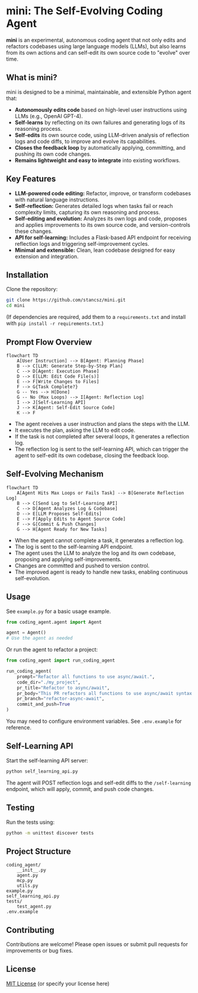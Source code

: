# mini: The Self-Evolving Coding Agent

**mini** is an experimental, autonomous coding agent that not only edits and refactors codebases using large language models (LLMs), but also learns from its own actions and can self-edit its own source code to "evolve" over time.

## What is mini?

mini is designed to be a minimal, maintainable, and extensible Python agent that:
- **Autonomously edits code** based on high-level user instructions using LLMs (e.g., OpenAI GPT-4).
- **Self-learns** by reflecting on its own failures and generating logs of its reasoning process.
- **Self-edits** its own source code, using LLM-driven analysis of reflection logs and code diffs, to improve and evolve its capabilities.
- **Closes the feedback loop** by automatically applying, committing, and pushing its own code changes.
- **Remains lightweight and easy to integrate** into existing workflows.

## Key Features

- **LLM-powered code editing:** Refactor, improve, or transform codebases with natural language instructions.
- **Self-reflection:** Generates detailed logs when tasks fail or reach complexity limits, capturing its own reasoning and process.
- **Self-editing and evolution:** Analyzes its own logs and code, proposes and applies improvements to its own source code, and version-controls these changes.
- **API for self-learning:** Includes a Flask-based API endpoint for receiving reflection logs and triggering self-improvement cycles.
- **Minimal and extensible:** Clean, lean codebase designed for easy extension and integration.

## Installation

Clone the repository:

```bash
git clone https://github.com/stancsz/mini.git
cd mini
```

(If dependencies are required, add them to a `requirements.txt` and install with `pip install -r requirements.txt`.)

## Prompt Flow Overview

```mermaid
flowchart TD
    A[User Instruction] --> B[Agent: Planning Phase]
    B --> C[LLM: Generate Step-by-Step Plan]
    C --> D[Agent: Execution Phase]
    D --> E[LLM: Edit Code File(s)]
    E --> F[Write Changes to Files]
    F --> G{Task Complete?}
    G -- Yes --> H[Done]
    G -- No (Max Loops) --> I[Agent: Reflection Log]
    I --> J[Self-Learning API]
    J --> K[Agent: Self-Edit Source Code]
    K --> F
```

- The agent receives a user instruction and plans the steps with the LLM.
- It executes the plan, asking the LLM to edit code.
- If the task is not completed after several loops, it generates a reflection log.
- The reflection log is sent to the self-learning API, which can trigger the agent to self-edit its own codebase, closing the feedback loop.

## Self-Evolving Mechanism

```mermaid
flowchart TD
    A[Agent Hits Max Loops or Fails Task] --> B[Generate Reflection Log]
    B --> C[Send Log to Self-Learning API]
    C --> D[Agent Analyzes Log & Codebase]
    D --> E[LLM Proposes Self-Edits]
    E --> F[Apply Edits to Agent Source Code]
    F --> G[Commit & Push Changes]
    G --> H[Agent Ready for New Tasks]
```

- When the agent cannot complete a task, it generates a reflection log.
- The log is sent to the self-learning API endpoint.
- The agent uses the LLM to analyze the log and its own codebase, proposing and applying self-improvements.
- Changes are committed and pushed to version control.
- The improved agent is ready to handle new tasks, enabling continuous self-evolution.

## Usage

See `example.py` for a basic usage example.

```python
from coding_agent.agent import Agent

agent = Agent()
# Use the agent as needed
```

Or run the agent to refactor a project:

```python
from coding_agent import run_coding_agent

run_coding_agent(
    prompt="Refactor all functions to use async/await.",
    code_dir="./my_project",
    pr_title="Refactor to async/await",
    pr_body="This PR refactors all functions to use async/await syntax.",
    pr_branch="refactor-async-await",
    commit_and_push=True
)
```

You may need to configure environment variables. See `.env.example` for reference.

## Self-Learning API

Start the self-learning API server:

```bash
python self_learning_api.py
```

The agent will POST reflection logs and self-edit diffs to the `/self-learning` endpoint, which will apply, commit, and push code changes.

## Testing

Run the tests using:

```bash
python -m unittest discover tests
```

## Project Structure

```
coding_agent/
    __init__.py
    agent.py
    mcp.py
    utils.py
example.py
self_learning_api.py
tests/
    test_agent.py
.env.example
```

## Contributing

Contributions are welcome! Please open issues or submit pull requests for improvements or bug fixes.

## License

[MIT License](LICENSE) (or specify your license here)
